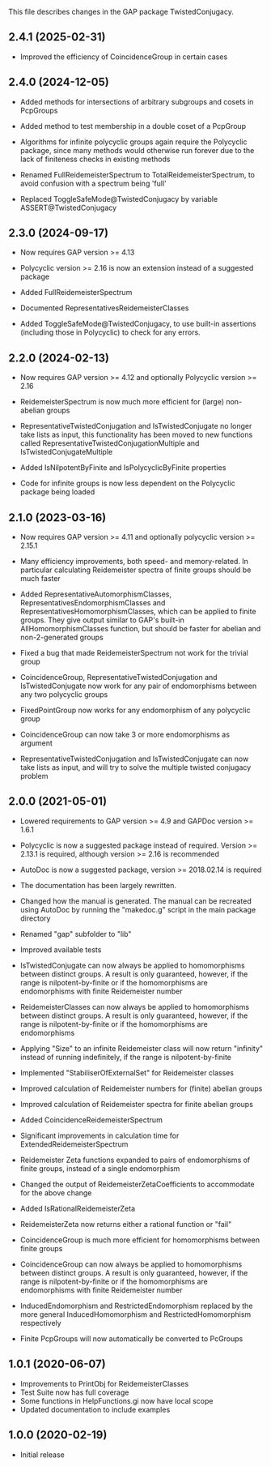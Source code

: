 This file describes changes in the GAP package TwistedConjugacy.


2.4.1 (2025-02-31)
------------------

- Improved the efficiency of CoincidenceGroup in certain cases



2.4.0 (2024-12-05)
------------------

- Added methods for intersections of arbitrary subgroups and cosets in
  PcpGroups
- Added method to test membership in a double coset of a PcpGroup

- Algorithms for infinite polycyclic groups again require the Polycyclic
  package, since many methods would otherwise run forever due to the lack of
  finiteness checks in existing methods

- Renamed FullReidemeisterSpectrum to TotalReidemeisterSpectrum, to avoid
  confusion with a spectrum being 'full'
  
- Replaced ToggleSafeMode@TwistedConjugacy by variable ASSERT@TwistedConjugacy



2.3.0 (2024-09-17)
------------------

- Now requires GAP version >= 4.13
- Polycyclic version >= 2.16 is now an extension instead of a suggested package

- Added FullReidemeisterSpectrum
- Documented RepresentativesReidemeisterClasses

- Added ToggleSafeMode@TwistedConjugacy, to use built-in assertions (including
  those in Polycyclic) to check for any errors.



2.2.0 (2024-02-13)
------------------

- Now requires GAP version >= 4.12 and optionally Polycyclic version >= 2.16

- ReidemeisterSpectrum is now much more efficient for (large) non-abelian
  groups

- RepresentativeTwistedConjugation and IsTwistedConjugate no longer take lists
  as input, this functionality has been moved to new functions called
  RepresentativeTwistedConjugationMultiple and IsTwistedConjugateMultiple

- Added IsNilpotentByFinite and IsPolycyclicByFinite properties
- Code for infinite groups is now less dependent on the Polycyclic package
  being loaded



2.1.0 (2023-03-16)
------------------

- Now requires GAP version >= 4.11 and optionally polycyclic version >= 2.15.1

- Many efficiency improvements, both speed- and memory-related. In particular
  calculating Reidemeister spectra of finite groups should be much faster

- Added RepresentativeAutomorphismClasses, RepresentativesEndomorphismClasses
  and RepresentativesHomomorphismClasses, which can be applied to finite
  groups. They give output similar to GAP's built-in AllHomomorphismClasses
  function, but should be faster for abelian and non-2-generated groups

- Fixed a bug that made ReidemeisterSpectrum not work for the trivial group

- CoincidenceGroup, RepresentativeTwistedConjugation and IsTwistedConjugate
  now work for any pair of endomorphisms between any two polycyclic groups
- FixedPointGroup now works for any endomorphism of any polycyclic group

- CoincidenceGroup can now take 3 or more endomorphisms as argument
- RepresentativeTwistedConjugation and IsTwistedConjugate can now take lists
  as input, and will try to solve the multiple twisted conjugacy problem



2.0.0 (2021-05-01)
------------------

- Lowered requirements to GAP version >= 4.9 and GAPDoc version >= 1.6.1
- Polycyclic is now a suggested package instead of required. Version >= 2.13.1
  is required, although version >= 2.16 is recommended
- AutoDoc is now a suggested package, version >= 2018.02.14 is required

- The documentation has been largely rewritten.

- Changed how the manual is generated. The manual can be recreated using
  AutoDoc by running the "makedoc.g" script in the main package directory
- Renamed "gap" subfolder to "lib"
- Improved available tests


- IsTwistedConjugate can now always be applied to homomorphisms between
  distinct groups. A result is only guaranteed, however, if the range is
  nilpotent-by-finite or if the homomorphisms are endomorphisms with finite
  Reidemeister number

- ReidemeisterClasses can now always be applied to homomorphisms between
  distinct groups. A result is only guaranteed, however, if the range is
  nilpotent-by-finite or if the homomorphisms are endomorphisms
- Applying "Size" to an infinite Reidemeister class will now return "infinity"
  instead of running indefinitely, if the range is nilpotent-by-finite
- Implemented "StabiliserOfExternalSet" for Reidemeister classes

- Improved calculation of Reidemeister numbers for (finite) abelian groups

- Improved calculation of Reidemeister spectra for finite abelian groups
- Added CoincidenceReidemeisterSpectrum
- Significant improvements in calculation time for
  ExtendedReidemeisterSpectrum

- Reidemeister Zeta functions expanded to pairs of endomorphisms of finite
  groups, instead of a single endomorphism
- Changed the output of ReidemeisterZetaCoefficients to accommodate for the
  above change
- Added IsRationalReidemeisterZeta
- ReidemeisterZeta now returns either a rational function or "fail"

- CoincidenceGroup is much more efficient for homomorphisms between finite
  groups
- CoincidenceGroup can now always be applied to homomorphisms between
  distinct groups. A result is only guaranteed, however, if the range is
  nilpotent-by-finite or if the homomorphisms are endomorphisms with finite
  Reidemeister number

- InducedEndomorphism and RestrictedEndomorphism replaced by the more general
  InducedHomomorphism and RestrictedHomomorphism respectively

- Finite PcpGroups will now automatically be converted to PcGroups



1.0.1 (2020-06-07)
------------------

- Improvements to PrintObj for ReidemeisterClasses
- Test Suite now has full coverage
- Some functions in HelpFunctions.gi now have local scope
- Updated documentation to include examples



1.0.0 (2020-02-19)
------------------

- Initial release
